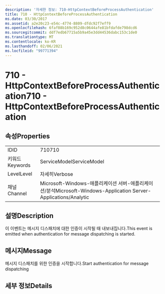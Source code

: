 ```yaml
---
description: '자세한 정보: 710-HttpContextBeforeProcessAuthentication'
title: 710 - HttpContextBeforeProcessAuthentication
ms.date: 03/30/2017
ms.assetid: a2e20c23-e54c-4774-8809-dfdc92f7eff9
ms.openlocfilehash: 6faf08b169c952d8c0644afe81bfdafde798dcd6
ms.sourcegitcommit: ddf7edb67715a5b9a45e3dd44536dabc153c1de0
ms.translationtype: MT
ms.contentlocale: ko-KR
ms.lasthandoff: 02/06/2021
ms.locfileid: "99771394"
---
```

# <a name="710---httpcontextbeforeprocessauthentication"></a><span data-ttu-id="bc117-103">710 - HttpContextBeforeProcessAuthentication</span><span class="sxs-lookup"><span data-stu-id="bc117-103">710 - HttpContextBeforeProcessAuthentication</span></span>

## <a name="properties"></a><span data-ttu-id="bc117-104">속성</span><span class="sxs-lookup"><span data-stu-id="bc117-104">Properties</span></span>  
  
|||  
|-|-|  
|<span data-ttu-id="bc117-105">ID</span><span class="sxs-lookup"><span data-stu-id="bc117-105">ID</span></span>|<span data-ttu-id="bc117-106">710</span><span class="sxs-lookup"><span data-stu-id="bc117-106">710</span></span>|  
|<span data-ttu-id="bc117-107">키워드</span><span class="sxs-lookup"><span data-stu-id="bc117-107">Keywords</span></span>|<span data-ttu-id="bc117-108">ServiceModel</span><span class="sxs-lookup"><span data-stu-id="bc117-108">ServiceModel</span></span>|  
|<span data-ttu-id="bc117-109">Level</span><span class="sxs-lookup"><span data-stu-id="bc117-109">Level</span></span>|<span data-ttu-id="bc117-110">자세히</span><span class="sxs-lookup"><span data-stu-id="bc117-110">Verbose</span></span>|  
|<span data-ttu-id="bc117-111">채널</span><span class="sxs-lookup"><span data-stu-id="bc117-111">Channel</span></span>|<span data-ttu-id="bc117-112">Microsoft-Windows-애플리케이션 서버-애플리케이션/분석</span><span class="sxs-lookup"><span data-stu-id="bc117-112">Microsoft-Windows-Application Server-Applications/Analytic</span></span>|  
  
## <a name="description"></a><span data-ttu-id="bc117-113">설명</span><span class="sxs-lookup"><span data-stu-id="bc117-113">Description</span></span>  

 <span data-ttu-id="bc117-114">이 이벤트는 메시지 디스패치에 대한 인증이 시작될 때 내보내집니다.</span><span class="sxs-lookup"><span data-stu-id="bc117-114">This event is emitted when authentication for message dispatching is started.</span></span>  
  
## <a name="message"></a><span data-ttu-id="bc117-115">메시지</span><span class="sxs-lookup"><span data-stu-id="bc117-115">Message</span></span>  

 <span data-ttu-id="bc117-116">메시지 디스패치를 위한 인증을 시작합니다.</span><span class="sxs-lookup"><span data-stu-id="bc117-116">Start authentication for message dispatching</span></span>  
  
## <a name="details"></a><span data-ttu-id="bc117-117">세부 정보</span><span class="sxs-lookup"><span data-stu-id="bc117-117">Details</span></span>
